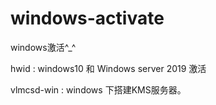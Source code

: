 # windows-activate

windows激活^_^
 
hwid : windows10 和 Windows server 2019 激活

vlmcsd-win : windows 下搭建KMS服务器。
